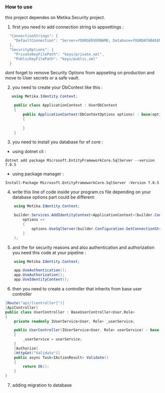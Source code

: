 ### How to use
this project dependes on Metika.Security project.

1. first you need to add connection string to appsettings :
```c#
  "ConnectionStrings": {
    "DefaultConnection": "Server=YOURSERVERNAME; Database=YOURDATABASENAME; Trusted_Connection=True; MultipleActiveResultSets=true"
  },
  "SecurityOptions": {
    "PrivateKeyFilePath": "keys/private.xml",
    "PublicKeyFilePath": "keys/public.xml"
  }
```
dont forget to remove Security Options from appseting on production and move to User secrets or a safe vault.

2. you need to create your DbContext like this :
```c#
   using Metika.Identity.Context;

    public class ApplicationContext : UserDbContext
    {
        public ApplicationContext(DbContextOptions options) : base(options)
        {
            
        }
    }
```
3. you need to install you database for ef core :

- using dotnet cli :
```
dotnet add package Microsoft.EntityFrameworkCore.SqlServer --version 7.0.5
```

- using package manager :

```
Install-Package Microsoft.EntityFrameworkCore.SqlServer -Version 7.0.5
```

4. write this line of code inside your program.cs file depending on your database options part could be different:
```c#
    using Metika.Identity.Context;

    builder.Services.AddIdentityContext<ApplicationContext>(builder.Configuration, 
        options =>
        {
            options.UseSqlServer(builder.Configuration.GetConnectionString("DefaultConnection"));
        }
    );
```

5. and the for security reasons and also authentication and authorization you need this code at your pipeline :
```c#
    using Metika.Identity.Context;

    app.UseAuthentication();
    app.UseAuthorization();
    app.UseIdentityContext();
```
6. then you need to create a controller that inherits from base user controller
```c#
[Route("api/[controller]")]
[ApiController]
public class UserController : BaseUserController<User,Role>
{
    private readonly IUserService<User, Role> _userService;

    public UserController(IUserService<User, Role> userService) : base(userService)
    {
        _userService = userService;
    }
    [Authorize]
    [HttpGet("Validate")]
    public async Task<IActionResult> Validate()
    {
        return Ok();
    }
}
```

7. adding migration to database 
